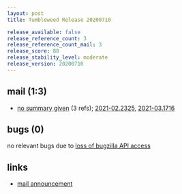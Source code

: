 ```yaml
---
layout: post
title: Tumbleweed Release 20200710

release_available: false
release_reference_count: 3
release_reference_count_mail: 3
release_score: 88
release_stability_level: moderate
release_version: 20200710
---
```


## mail (1:3)

- [no summary given](https://github.com/boombatower/tumbleweed-review/issues/10) (3 refs); [2021-02.2325](https://github.com/boombatower/tumbleweed-review/issues/10), [2021-03.1716](https://github.com/boombatower/tumbleweed-review/issues/10)

## bugs (0)

<!--more-->

no relevant bugs due to [loss of bugzilla API access](https://bugzilla.opensuse.org/show_bug.cgi?id=1157722)



## links

- [mail announcement](https://github.com/boombatower/tumbleweed-review/issues/10)

